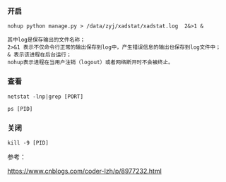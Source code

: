 ### 开启

```
nohup python manage.py > /data/zyj/xadstat/xadstat.log  2&>1 &

其中log是保存输出的文件名称；
2>&1 表示不仅命令行正常的输出保存到log中，产生错误信息的输出也保存到log文件中；
& 表示该进程在后台运行；
nohup表示进程在当用户注销（logout）或者网络断开时不会被终止。
```

### 查看

```
netstat -lnp|grep [PORT]

ps [PID]
```

### 关闭

```
kill -9 [PID]
```

参考：

https://www.cnblogs.com/coder-lzh/p/8977232.html